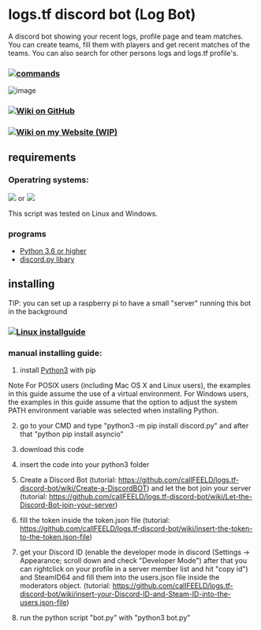 # logs.tf discord bot (Log Bot)

A discord bot showing your recent logs, profile page and team matches. You can create teams, fill them with players and get recent matches of the teams. You can also search for other persons logs and logs.tf profile's.

### ![](https://cdn1.iconfinder.com/data/icons/hawcons/32/698552-icon-40-clipboard-list-32.png)[commands](https://github.com/callFEELD/logs.tf-discord-bot/wiki/Commands)

![image](https://image.jimcdn.com/app/cms/image/transf/dimension=441x10000:format=png/path/s7a796ecadbf7bd45/image/i81d0cdc47ad5fe02/version/1514911419/image.png)

### ![](https://cdn1.iconfinder.com/data/icons/hawcons/32/698436-icon-31-book-bookmark-32.png)[Wiki on GitHub](https://github.com/callFEELD/logs.tf-discord-bot/wiki)

### ![](https://cdn1.iconfinder.com/data/icons/hawcons/32/698436-icon-31-book-bookmark-32.png)[Wiki on my Website (WIP)](https://callfeeld.jimdo.com/logs-tf-discord-bot/)

## requirements
### Operatring systems:
![](https://cdn1.iconfinder.com/data/icons/logos-brands-1/24/logo_brand_brands_logos_microsoft_windows-48.png)
or
![](https://cdn1.iconfinder.com/data/icons/logos-brands-1/24/logo_brand_brands_logos_linux-48.png)

This script was tested on Linux and Windows.
### programs
- [Python 3.6 or higher](https://www.python.org/)
- [discord.py libary](https://github.com/Rapptz/discord.py)

## installing
TIP: you can set up a raspberry pi to have a small "server" running this bot in the background

### ![](https://cdn1.iconfinder.com/data/icons/logos-brands-1/24/logo_brand_brands_logos_linux-24.png)[Linux installguide](https://callfeeld.jimdo.com/logs-tf-discord-bot/install-guide-linux/)

### manual installing guide:
1. install [Python3](https://www.python.org/downloads/) with pip

Note For POSIX users (including Mac OS X and Linux users), the examples in this guide assume the use of a virtual environment.
For Windows users, the examples in this guide assume that the option to adjust the system PATH environment variable was selected when installing Python.

2. go to your CMD and type "python3 -m pip install discord.py" and after that "python pip install asyncio"

3. download this code

4. insert the code into your python3 folder

5. Create a Discord Bot (tutorial: https://github.com/callFEELD/logs.tf-discord-bot/wiki/Create-a-DiscordBOT) and let the bot join your server (tutorial: https://github.com/callFEELD/logs.tf-discord-bot/wiki/Let-the-Discord-Bot-join-your-server)

6. fill the token inside the token.json file (tutorial: https://github.com/callFEELD/logs.tf-discord-bot/wiki/insert-the-token-to-the-token.json-file)

7. get your Discord ID (enable the developer mode in discord (Settings -> Appearance; scroll down and check "Developer Mode") after that you can rightclick on your profile in a server member list and hit "copy id") and SteamID64 and fill them into the users.json file inside the moderators object. (tutorial: https://github.com/callFEELD/logs.tf-discord-bot/wiki/insert-your-Discord-ID-and-Steam-ID-into-the-users.json-file)

8. run the python script "bot.py" with "python3 bot.py"
